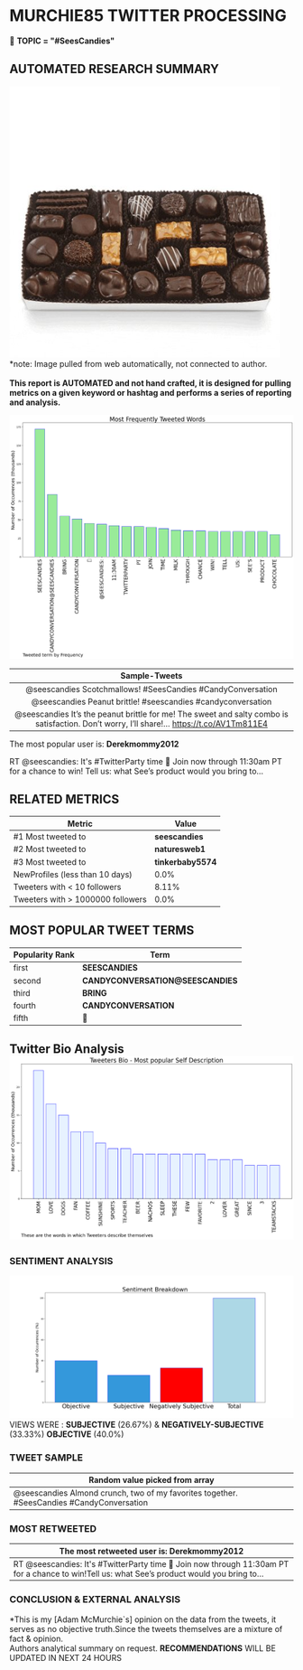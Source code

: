 # MURCHIE85 TWITTER PROCESSING 
&#x1F34E; **TOPIC = "#SeesCandies"**

## AUTOMATED RESEARCH SUMMARY

![image](assets/2022-06-24hashtagImage.png)*note: Image pulled from web automatically, not connected to author.
<br></br>
<b> This report is AUTOMATED and not hand crafted, it is designed for pulling metrics on a given keyword or hashtag and performs a series of reporting and analysis.</b>



![image](assets/2022-06-24TWEETS.png)



|                **Sample-Tweets**        |
| :-------------: |
| @seescandies Scotchmallows! #SeesCandies #CandyConversation |
| @seescandies Peanut brittle! #seescandies #candyconversation |
| @seescandies It’s the peanut brittle for me!  The sweet and salty combo is satisfaction. Don’t worry, I’ll share!… https://t.co/AV1Tm811E4 |

The most popular user is: **Derekmommy2012**
<div class="alert alert-block alert-danger"> RT @seescandies: It's #TwitterParty time 🎉 Join now through 11:30am PT for a chance to win!
Tell us: what See’s product would you bring to…</div>

## RELATED METRICS<br>
| Metric | Value |
| ------------- | ------------- |
| #1 Most tweeted to  | **seescandies** |
| #2 Most tweeted to  | **naturesweb1** |
| #3 Most tweeted to  | **tinkerbaby5574** |
| NewProfiles (less than 10 days) | 0.0%  |
| Tweeters with < 10 followers  | 8.11%|
| Tweeters with > 1000000 followers  | 0.0%  |



## MOST POPULAR TWEET TERMS 


| Popularity Rank  | Term |
| ------------- | ------------- |
| first  | **SEESCANDIES**  |
| second  | **CANDYCONVERSATION@SEESCANDIES**  |
| third  | **BRING** |
| fourth  | **CANDYCONVERSATION**  |
| fifth  | **🎉**  |


## Twitter Bio Analysis![image](assets/2022-06-24BIO.png)
### SENTIMENT ANALYSIS
![image](assets/2022-06-24sentiment.png)
VIEWS WERE : **SUBJECTIVE**  (26.67%) & **NEGATIVELY-SUBJECTIVE** (33.33%) **OBJECTIVE** (40.0%)

### TWEET SAMPLE 
| Random value picked from array |
| ------------- |
|@seescandies Almond crunch, two of my favorites together. #SeesCandies #CandyConversation |

### MOST RETWEETED 

| The most retweeted user is: **Derekmommy2012**  |
| ------------- |
| RT @seescandies: It's #TwitterParty time 🎉 Join now through 11:30am PT for a chance to win!Tell us: what See’s product would you bring to… |

### CONCLUSION & EXTERNAL ANALYSIS

*This is my [Adam McMurchie`s] opinion on the data from the tweets, it serves as no objective truth.Since the tweets themselves are a mixture of fact & opinion.<br>
Authors analytical summary on request.
**RECOMMENDATIONS** WILL BE UPDATED IN NEXT  24 HOURS <br>